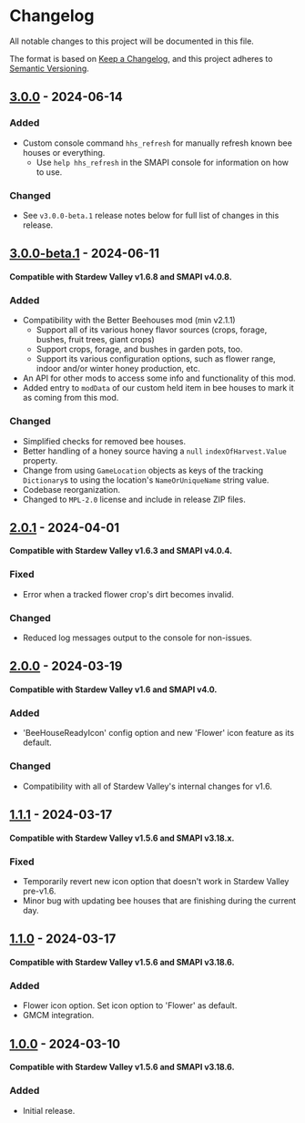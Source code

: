 # Changelog

All notable changes to this project will be documented in this file.

The format is based on [Keep a Changelog](https://keepachangelog.com/en/1.1.0/),
and this project adheres to [Semantic Versioning](https://semver.org/spec/v2.0.0.html).

## [3.0.0] - 2024-06-14

### Added
- Custom console command `hhs_refresh` for manually refresh known bee houses or everything.
	- Use `help hhs_refresh` in the SMAPI console for information on how to use.

### Changed
- See `v3.0.0-beta.1` release notes below for full list of changes in this release.


## [3.0.0-beta.1] - 2024-06-11
#### Compatible with Stardew Valley v1.6.8 and SMAPI v4.0.8.

### Added
- Compatibility with the Better Beehouses mod (min v2.1.1)
	- Support all of its various honey flavor sources (crops, forage, bushes, fruit trees, giant crops)
	- Support crops, forage, and bushes in garden pots, too.
	- Support its various configuration options, such as flower range, indoor and/or winter honey production, etc.
- An API for other mods to access some info and functionality of this mod.
- Added entry to `modData` of our custom held item in bee houses to mark it as coming from this mod.

### Changed
- Simplified checks for removed bee houses.
- Better handling of a honey source having a `null` `indexOfHarvest.Value` property.
- Change from using `GameLocation` objects as keys of the tracking `Dictionary`s to using the location's `NameOrUniqueName` string value.
- Codebase reorganization.
- Changed to `MPL-2.0` license and include in release ZIP files.


## [2.0.1] - 2024-04-01
#### Compatible with Stardew Valley v1.6.3 and SMAPI v4.0.4.

### Fixed
- Error when a tracked flower crop's dirt becomes invalid.

### Changed
- Reduced log messages output to the console for non-issues.


## [2.0.0] - 2024-03-19
#### Compatible with Stardew Valley v1.6 and SMAPI v4.0.

### Added
- 'BeeHouseReadyIcon' config option and new 'Flower' icon feature as its default.

### Changed
- Compatibility with all of Stardew Valley's internal changes for v1.6.


## [1.1.1] - 2024-03-17
#### Compatible with Stardew Valley v1.5.6 and SMAPI v3.18.x.

### Fixed
- Temporarily revert new icon option that doesn't work in Stardew Valley pre-v1.6.
- Minor bug with updating bee houses that are finishing during the current day.


## [1.1.0] - 2024-03-17
#### Compatible with Stardew Valley v1.5.6 and SMAPI v3.18.6.

### Added
- Flower icon option. Set icon option to 'Flower' as default.
- GMCM integration.


## [1.0.0] - 2024-03-10
#### Compatible with Stardew Valley v1.5.6 and SMAPI v3.18.6.

### Added
- Initial release.

[3.0.0]: https://github.com/voltaek/StardewMods/releases/tag/v3.0.0
[3.0.0-beta.1]: https://github.com/voltaek/StardewMods/releases/tag/v3.0.0-beta.1
[2.0.1]: https://github.com/voltaek/StardewMods/releases/tag/v2.0.1
[2.0.0]: https://github.com/voltaek/StardewMods/releases/tag/v2.0.0
[1.1.1]: https://github.com/voltaek/StardewMods/releases/tag/v1.1.1
[1.1.0]: https://github.com/voltaek/StardewMods/releases/tag/v1.1.0
[1.0.0]: https://github.com/voltaek/StardewMods/releases/tag/v1.0.0
